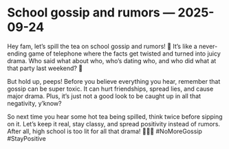 # School gossip and rumors — 2025-09-24

Hey fam, let’s spill the tea on school gossip and rumors! 😬 It’s like a never-ending game of telephone where the facts get twisted and turned into juicy drama. Who said what about who, who’s dating who, and who did what at that party last weekend? 🤔

But hold up, peeps! Before you believe everything you hear, remember that gossip can be super toxic. It can hurt friendships, spread lies, and cause major drama. Plus, it’s just not a good look to be caught up in all that negativity, y’know?

So next time you hear some hot tea being spilled, think twice before sipping on it. Let’s keep it real, stay classy, and spread positivity instead of rumors. After all, high school is too lit for all that drama! 💁‍♀️💅 #NoMoreGossip #StayPositive